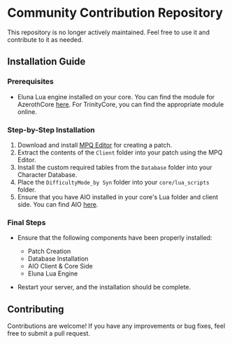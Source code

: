 # Community Contribution Repository

This repository is no longer actively maintained. Feel free to use it and contribute to it as needed.

## Installation Guide

### Prerequisites
- Eluna Lua engine installed on your core. You can find the module for AzerothCore [here](https://github.com/azerothcore/mod-eluna). For TrinityCore, you can find the appropriate module online.

### Step-by-Step Installation
1. Download and install [MPQ Editor](https://www.zezula.net/en/mpq/download.html) for creating a patch.
2. Extract the contents of the `Client` folder into your patch using the MPQ Editor.
3. Install the custom required tables from the `Database` folder into your Character Database.
4. Place the `DifficultyMode_by Syn` folder into your `core/lua_scripts` folder.
5. Ensure that you have AIO installed in your core's Lua folder and client side. You can find AIO [here](https://github.com/Rochet2/AIO).

### Final Steps
- Ensure that the following components have been properly installed:
  - Patch Creation
  - Database Installation
  - AIO Client & Core Side
  - Eluna Lua Engine

- Restart your server, and the installation should be complete.

## Contributing
Contributions are welcome! If you have any improvements or bug fixes, feel free to submit a pull request.
